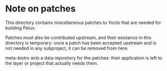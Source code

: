 Note on patches
===============

This directory contains miscellaneous patches to Yocto that are needed for
building Pelux.

Patches must also be contributed upstream, and their existance in this
directory is temporary: once a patch has been accepted upstream and is not
needed in any subproject, it can be removed from here.

meta-bistro acts a data repository for the patches: their application is left
to the layer or project that actually needs them.
